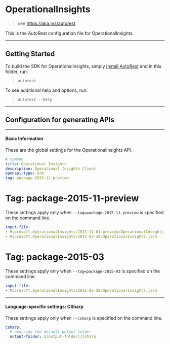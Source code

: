 # OperationalInsights
    
> see https://aka.ms/autorest

This is the AutoRest configuration file for OperationalInsights.



---
## Getting Started 
To build the SDK for OperationalInsights, simply [Install AutoRest](https://aka.ms/autorest/install) and in this folder, run:

> `autorest`

To see additional help and options, run:

> `autorest --help`
---

## Configuration for generating APIs


---
#### Basic Information 
These are the global settings for the OperationalInsights API.

``` yaml
# common 
title: Operational Insights
description: Operational Insights Client
openapi-type: arm
tag: package-2015-11-preview

```


# Tag: package-2015-11-preview

These settings apply only when `--tag=package-2015-11-preview` is specified on the command line.

``` yaml $(tag) == 'package-2015-11-preview'
input-file:
- Microsoft.OperationalInsights/2015-11-01-preview/OperationalInsights.json
- Microsoft.OperationalInsights/2015-03-20/OperationalInsights.json

```
 
# Tag: package-2015-03

These settings apply only when `--tag=package-2015-03` is specified on the command line.

``` yaml $(tag) == 'package-2015-03'
input-file:
- Microsoft.OperationalInsights/2015-03-20/OperationalInsights.json

```


---
#### Language-specific settings: CSharp

These settings apply only when `--csharp` is specified on the command line.

``` yaml $(csharp)
csharp:
  # override the default output folder
  output-folder: $(output-folder)/csharp
```

